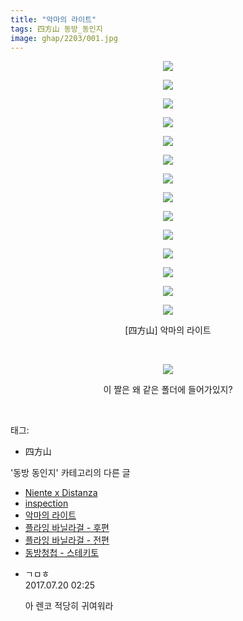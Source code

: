 ```yaml
---
title: "악마의 라이트"
tags: 四方山 동방_동인지
image: ghap/2203/001.jpg
---
```

<div class="article">
<p style="text-align: center; clear: none; float: none;"><img src="{{ site.nasurl }}/ghap/2203/001.jpg"/></p>
<p style="text-align: center; clear: none; float: none;"><img src="{{ site.nasurl }}/ghap/2203/002.jpg"/></p>
<p style="text-align: center; clear: none; float: none;"><img src="{{ site.nasurl }}/ghap/2203/003.jpg"/></p>
<p style="text-align: center; clear: none; float: none;"><img src="{{ site.nasurl }}/ghap/2203/004.jpg"/></p>
<p style="text-align: center; clear: none; float: none;"><img src="{{ site.nasurl }}/ghap/2203/005.jpg"/></p>
<p style="text-align: center; clear: none; float: none;"><img src="{{ site.nasurl }}/ghap/2203/006.jpg"/></p>
<p style="text-align: center; clear: none; float: none;"><img src="{{ site.nasurl }}/ghap/2203/007.jpg"/></p>
<p style="text-align: center; clear: none; float: none;"><img src="{{ site.nasurl }}/ghap/2203/008.jpg"/></p>
<p style="text-align: center; clear: none; float: none;"><img src="{{ site.nasurl }}/ghap/2203/009.jpg"/></p>
<p style="text-align: center; clear: none; float: none;"><img src="{{ site.nasurl }}/ghap/2203/010.jpg"/></p>
<p style="text-align: center; clear: none; float: none;"><img src="{{ site.nasurl }}/ghap/2203/011.jpg"/></p>
<p style="text-align: center; clear: none; float: none;"><img src="{{ site.nasurl }}/ghap/2203/012.jpg"/></p>
<p style="text-align: center; clear: none; float: none;"><img src="{{ site.nasurl }}/ghap/2203/013.jpg"/></p>
<p style="text-align: center; clear: none; float: none;"><img src="{{ site.nasurl }}/ghap/2203/014.jpg"/></p>
<p style="text-align: center; clear: none; float: none;">[四方山] 악마의 라이트</p>
<p style="text-align: center; clear: none; float: none;"><br/></p>
<p style="text-align: center; clear: none; float: none;"><img src="{{ site.nasurl }}/ghap/2203/015.jpg"/></p>
<p style="text-align: center; clear: none; float: none;">이 짤은 왜 같은 폴더에 들어가있지?</p>
<p><br/></p>
</div><div class="tagTrail">
<p>태그: </p>
<ul>
<li>四方山</li>
</ul>
</div><div class="another">
<p>'동방 동인지' 카테고리의 다른 글</p>
<ul>
<li><a href="/2016-09-18-ghap_2205">Niente x Distanza</a></li>
<li><a href="/2016-09-18-ghap_2204">inspection</a></li>
<li><a href="/2016-09-18-ghap_2203">악마의 라이트</a></li>
<li><a href="/2016-09-18-ghap_2202">플라잉 바닐라걸 - 후편</a></li>
<li><a href="/2016-09-18-ghap_2201">플라잉 바닐라걸 - 전편</a></li>
<li><a href="/2016-09-18-ghap_2199">동방청첩 - 스테키토</a></li>
</ul>
</div><div class="cb_module cb_fluid">
<div class="cb_wrt cb_profile">
<div class="comment">
<ul>
<li class="cb_thumb_off" id="comment15039932">
<div class="cb_comment_area">
<div class="cb_info_area">
<div class="cb_section">
<span class="cb_nick_name">ㄱㅁㅎ</span>
</div>
<div class="cb_section">
<span class="cb_date">2017.07.20 02:25 </span>
</div>
</div>
<div class="cb_dsc_comment">
<p class="cb_dsc">
											아 렌코 적당히 귀여워라
										</p>
</div>
</div></li>
</ul>
</div>
</div><!-- commentList close -->
</div>